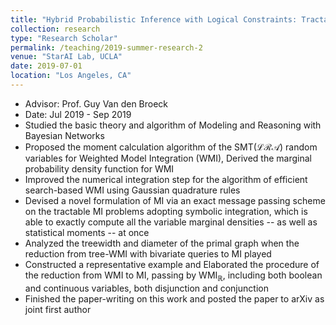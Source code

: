 ```yaml
---
title: "Hybrid Probabilistic Inference with Logical Constraints: Tractability and Message Passing"
collection: research
type: "Research Scholar"
permalink: /teaching/2019-summer-research-2
venue: "StarAI Lab, UCLA"
date: 2019-07-01
location: "Los Angeles, CA"
---
```

* Advisor: Prof. Guy Van den Broeck
* Date: Jul 2019 - Sep 2019
* Studied the basic theory and algorithm of Modeling and Reasoning with Bayesian Networks
* Proposed the moment calculation algorithm of the SMT($\mathcal{LRA}$) random variables for Weighted Model Integration (WMI), Derived the marginal probability density function for WMI
* Improved the numerical integration step for the algorithm of efficient search-based WMI using Gaussian quadrature rules
* Devised a novel formulation of MI via an exact message passing scheme on the tractable MI problems  adopting symbolic integration,  which is able to exactly compute all the variable marginal densities -- as well as statistical moments -- at once
* Analyzed the treewidth and diameter of the primal graph when the reduction from tree-WMI with bivariate queries to MI played
* Constructed a representative example and Elaborated the procedure of the reduction from WMI to MI, passing by WMI$_{\mathbb{R}}$, including both boolean and continuous variables, both disjunction and conjunction 
* Finished the paper-writing on this work and posted the paper to arXiv as joint first author
